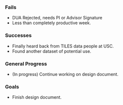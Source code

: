 ### Fails
- DUA Rejected, needs PI or Advisor Signature
- Less than completely productive week. 

### Successes
- Finally heard back from TILES data people at USC.
- Found another dataset of potential use.

### General Progress
- (In progress) Continue working on design document.

### Goals
- Finish design document.